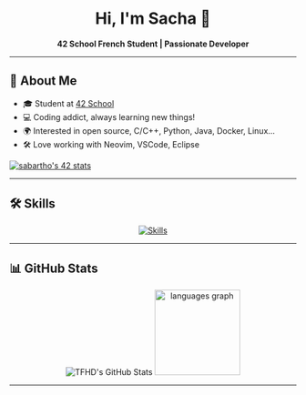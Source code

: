 <h1 align="center">Hi, I'm Sacha 👋</h1>
<p align="center">
  <b>42 School French Student | Passionate Developer</b>
</p>

---

## 🚀 About Me

- 🎓 Student at [42 School](https://42.fr/)
- 💻 Coding addict, always learning new things!
- 🌍 Interested in open source, C/C++, Python, Java, Docker, Linux…
- 🛠️ Love working with Neovim, VSCode, Eclipse

[![sabartho's 42 stats](https://badge.mediaplus.ma/darkblue/sabartho?1337Badge=off&UM6P=off)](https://github.com/TFHD)

---

## 🛠️ Skills

<p align="center">
  <a href="https://skillicons.dev">
    <img src="https://skillicons.dev/icons?i=git,github,c,cpp,java,js,py,docker,linux,vim,neovim,eclipse,vscode&perline=9" alt="Skills"/>
  </a>
</p>

---

## 📊 GitHub Stats

<p align="center">
  <img src="https://github-readme-stats.vercel.app/api?username=TFHD&show_icons=true&theme=radical" alt="TFHD's GitHub Stats"/>
      <img src="https://github-readme-stats.vercel.app/api/top-langs?username=TFHD&locale=en&hide_title=false&layout=compact&card_width=320&theme=radical&langs_count=5&bg_color=30,090a0c,303b51&title_color=fff&text_color=fff&hide_border=false&order=2" height="150" alt="languages graph"  />
</p>

---
